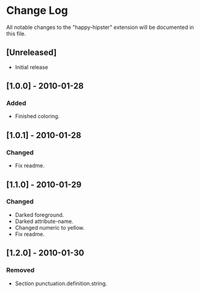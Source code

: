 # Change Log

All notable changes to the "happy-hipster" extension will be documented in this file.

## [Unreleased]

* Initial release

## [1.0.0] - 2010-01-28

### Added

* Finished coloring.

## [1.0.1] - 2010-01-28

### Changed

* Fix readme.

## [1.1.0] - 2010-01-29

### Changed

* Darked foreground.
* Darked attribute-name.
* Changed numeric to yellow.
* Fix readme.

## [1.2.0] - 2010-01-30

### Removed

* Section punctuation.definition.string.
